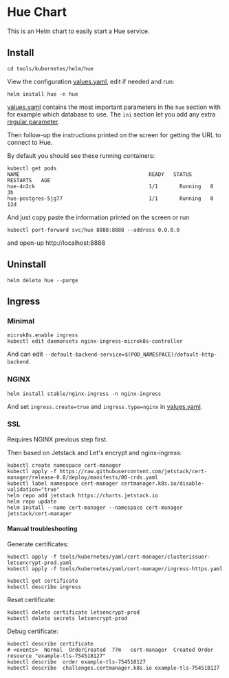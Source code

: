 # Hue Chart

This is an Helm chart to easily start a Hue service.


## Install

    cd tools/kubernetes/helm/hue

View the configuration [values.yaml](values.yaml), edit if needed and run:

    helm install hue -n hue

[values.yaml](values.yaml) contains the most important parameters in the `hue` section with for example which database to use. The `ini`
section let you add any extra [regular parameter](https://docs.gethue.com/latest/administrator/configuration/server/).


Then follow-up the instructions printed on the screen for getting the URL to connect to Hue.

By default you should see these running containers:

    kubectl get pods
    NAME                                          READY   STATUS    RESTARTS   AGE
    hue-4n2ck                                     1/1       Running   0          3h
    hue-postgres-5jg77                            1/1       Running   0          12d

And just copy paste the information printed on the screen or run

    kubectl port-forward svc/hue 8888:8888 --address 0.0.0.0

and open-up http://localhost:8888

## Uninstall

    helm delete hue --purge

## Ingress

### Minimal

    microk8s.enable ingress
    kubectl edit daemonsets nginx-ingress-microk8s-controller

And can edit `--default-backend-service=$(POD_NAMESPACE)/default-http-backend`.

### NGINX

    helm install stable/nginx-ingress -n nginx-ingress

And set `ingress.create=true` and `ingress.type=nginx` in [values.yaml](values.yaml).

### SSL

Requires NGINX previous step first.

Then based on Jetstack and Let's encrypt and nginx-ingress:

    kubectl create namespace cert-manager
    kubectl apply -f https://raw.githubusercontent.com/jetstack/cert-manager/release-0.8/deploy/manifests/00-crds.yaml
    kubectl label namespace cert-manager certmanager.k8s.io/disable-validation="true"
    helm repo add jetstack https://charts.jetstack.io
    helm repo update
    helm install --name cert-manager --namespace cert-manager jetstack/cert-manager

#### Manual troubleshooting

Generate certificates:

    kubectl apply -f tools/kubernetes/yaml/cert-manager/clusterissuer-letsencrypt-prod.yaml
    kubectl apply -f tools/kubernetes/yaml/cert-manager/ingress-https.yaml

    kubectl get certificate
    kubectl describe ingress

Reset certificate:

    kubectl delete certificate letsencrypt-prod
    kubectl delete secrets letsencrypt-prod

Debug certificate:

    kubectl describe certificate
    # <events>  Normal  OrderCreated  77m   cert-manager  Created Order resource "example-tls-754518127"
    kubectl describe  order example-tls-754518127
    kubectl describe  challenges.certmanager.k8s.io example-tls-754518127
